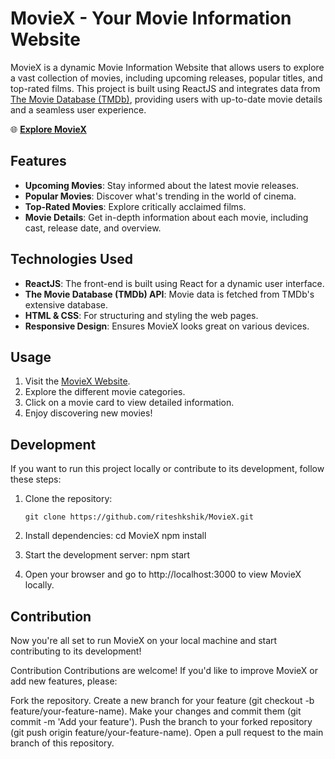 # MovieX - Your Movie Information Website

MovieX is a dynamic Movie Information Website that allows users to explore a vast collection of movies, including upcoming releases, popular titles, and top-rated films. This project is built using ReactJS and integrates data from [The Movie Database (TMDb)](https://www.themoviedb.org/), providing users with up-to-date movie details and a seamless user experience.

🌐 **[Explore MovieX](https://moviex-80cad.web.app/)**

## Features

- **Upcoming Movies**: Stay informed about the latest movie releases.
- **Popular Movies**: Discover what's trending in the world of cinema.
- **Top-Rated Movies**: Explore critically acclaimed films.
- **Movie Details**: Get in-depth information about each movie, including cast, release date, and overview.

## Technologies Used

- **ReactJS**: The front-end is built using React for a dynamic user interface.
- **The Movie Database (TMDb) API**: Movie data is fetched from TMDb's extensive database.
- **HTML & CSS**: For structuring and styling the web pages.
- **Responsive Design**: Ensures MovieX looks great on various devices.

## Usage

1. Visit the [MovieX Website](https://moviex-80cad.web.app/).
2. Explore the different movie categories.
3. Click on a movie card to view detailed information.
4. Enjoy discovering new movies!

## Development

If you want to run this project locally or contribute to its development, follow these steps:

1. Clone the repository:

   ```shell
   git clone https://github.com/riteshkshik/MovieX.git

2. Install dependencies:
    cd MovieX
    npm install

3. Start the development server: npm start
4. Open your browser and go to http://localhost:3000 to view MovieX locally.

## Contribution
Now you're all set to run MovieX on your local machine and start contributing to its development!

Contribution
Contributions are welcome! If you'd like to improve MovieX or add new features, please:

Fork the repository.
Create a new branch for your feature (git checkout -b feature/your-feature-name).
Make your changes and commit them (git commit -m 'Add your feature').
Push the branch to your forked repository (git push origin feature/your-feature-name).
Open a pull request to the main branch of this repository.
